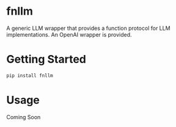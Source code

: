 # fnllm

A generic LLM wrapper that provides a function protocol for LLM implementations. An OpenAI wrapper is provided.

# Getting Started

```sh
pip install fnllm
```

# Usage

Coming Soon